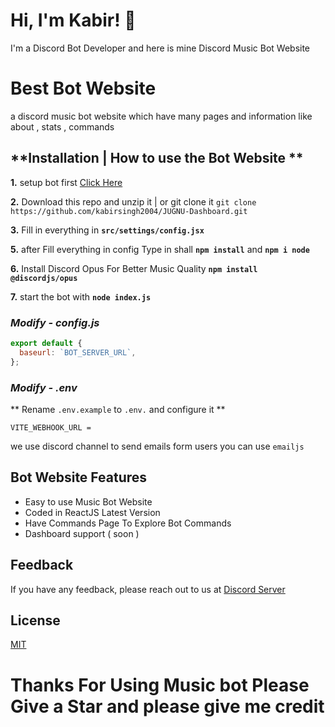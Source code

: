 # Hi, I'm Kabir! 👋

I'm a Discord Bot Developer and here is mine Discord Music Bot Website

# Best Bot Website

a discord music bot website which have many pages and information like about , stats , commands

## **Installation | How to use the Bot Website **

**1.** setup bot first [Click Here](https://github.com/kabirsingh2004/JUGNU-MUSIC/blob/main/README.md)

**2.** Download this repo and unzip it | or git clone it `git clone https://github.com/kabirsingh2004/JUGNU-Dashboard.git`

**3.** Fill in everything in **`src/settings/config.jsx`**

**5.** after Fill everything in config Type in shall **`npm install`** and **`npm i node`**

**6.** Install Discord Opus For Better Music Quality **`npm install @discordjs/opus`**

**7.** start the bot with **`node index.js`**

### _Modify - config.js_

```javascript
export default {
  baseurl: `BOT_SERVER_URL`,
};
```

### _Modify - .env_

** Rename `.env.example` to `.env.` and configure it **

```env
VITE_WEBHOOK_URL =
```

we use discord channel to send emails form users you can use `emailjs`

## Bot Website Features

- Easy to use Music Bot Website
- Coded in ReactJS Latest Version
- Have Commands Page To Explore Bot Commands
- Dashboard support ( soon )

## Feedback

If you have any feedback, please reach out to us at [Discord Server](https://discord.gg/FuKfAREn9f)

## License

[MIT](https://choosealicense.com/licenses/mit/)

# Thanks For Using Music bot Please Give a Star and please give me credit
